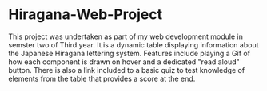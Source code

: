 # Hiragana-Web-Project
This project was undertaken as part of my web development module in semster two of Third year. It is a dynamic table displaying information about the Japanese Hiragana lettering system. Features include playing a Gif of how each component is drawn on hover and a dedicated "read aloud" button. There is also a link included to a basic quiz to test knowledge of elements from the table that provides a score at the end.
